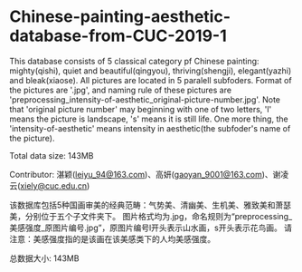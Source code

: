# Chinese-painting-aesthetic-database-from-CUC-2019-1

This database consists of 5 classical category pf Chinese painting: mighty(qishi), quiet and beautiful(qingyou), thriving(shengji), elegant(yazhi) and bleak(xiaose). All pictures are located in 5 paralell subfoders. Format of the pictures are '.jpg', and naming rule of these pictures are 'preprocessing_intensity-of-aesthetic_original-picture-number.jpg'. Note that 'original picture number' may beginning with one of two letters, 'l' means the picture is landscape, 's' means it is still life. One more thing, the 'intensity-of-aesthetic' means intensity in aesthetic(the subfoder's name of the picture).

Total data size: 143MB

Contributor: 湛颖(leiyu_94@163.com)、高妍(gaoyan_9001@163.com)、谢凌云(xiely@cuc.edu.cn)

该数据库包括5种国画审美的经典范畴：气势美、清幽美、生机美、雅致美和萧瑟美，分别位于五个子文件夹下。 图片格式均为.jpg，命名规则为“preprocessing_美感强度_原图片编号.jpg”，原图片编号l开头表示山水画，s开头表示花鸟画。 请注意：美感强度指的是该画在该美感类下的人均美感强度。

总数据大小: 143MB
